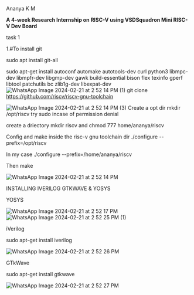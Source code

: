 Ananya K M</p>
**A 4-week Research Internship on RISC-V using VSDSquadron Mini RISC-V Dev Board**</p>

task 1</p>
1.#To install git </p> sudo apt install git-all</p>
sudo apt-get install autoconf automake autotools-dev curl python3 libmpc-dev libmpfr-dev libgmp-dev gawk build-essential bison flex texinfo gperf libtool patchutils bc zlib1g-dev libexpat-dev 
![WhatsApp Image 2024-02-21 at 2 52 14 PM (1)](https://github.com/Ananya-KM/Ananya-KM/assets/160317297/7bdb07fa-2027-4bff-ace5-199552eb6984)
 git clone https://github.com/riscv/riscv-gnu-toolchain</p>
 ![WhatsApp Image 2024-02-21 at 2 52 14 PM (3)](https://github.com/Ananya-KM/Ananya-KM/assets/160317297/9412c67c-b04f-4200-a6ae-455e8bfdcfab)
 Create a opt dir
mkdir /opt/riscv  try sudo incase of permission denial</p>

create a driectory mkdir riscv and chmod 777 home/ananya/riscv

Config and make inside the risc-v gnu toolchain dir
./configure --prefix=/opt/riscv

In my case ./configure --prefix=/home/ananya/riscv

Then make </p>
![WhatsApp Image 2024-02-21 at 2 52 14 PM](https://github.com/Ananya-KM/Ananya-KM/assets/160317297/be231609-945a-43a8-9cb8-250138af59c2)


INSTALLING IVERILOG GTKWAVE & YOSYS</p>
YOSYS</p>

![WhatsApp Image 2024-02-21 at 2 52 17 PM](https://github.com/Ananya-KM/Ananya-KM/assets/160317297/cd901b86-4a4f-49e1-a564-378d9329c4e9)
![WhatsApp Image 2024-02-21 at 2 52 25 PM (1)](https://github.com/Ananya-KM/Ananya-KM/assets/160317297/14b3f301-8022-443f-99b5-420e6c5dd429)

iVerilog</p>
sudo apt-get install iverilog</p>
![WhatsApp Image 2024-02-21 at 2 52 26 PM](https://github.com/Ananya-KM/Ananya-KM/assets/160317297/f874e977-c3d6-44ff-83bf-db344f212b0a)

GTkWave</p>
sudo apt-get install gtkwave

![WhatsApp Image 2024-02-21 at 2 52 27 PM](https://github.com/Ananya-KM/Ananya-KM/assets/160317297/54b2d75b-41a5-465e-b04c-38d4b8899f5c)



